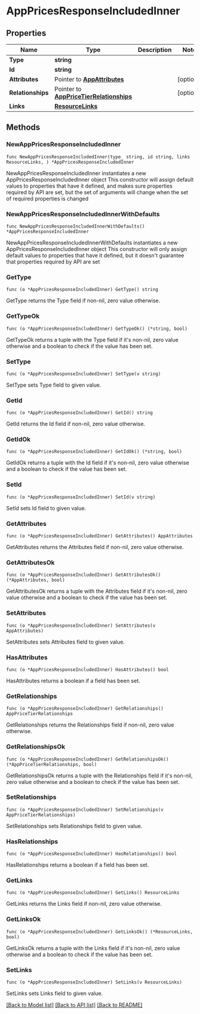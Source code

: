 # AppPricesResponseIncludedInner

## Properties

Name | Type | Description | Notes
------------ | ------------- | ------------- | -------------
**Type** | **string** |  | 
**Id** | **string** |  | 
**Attributes** | Pointer to [**AppAttributes**](AppAttributes.md) |  | [optional] 
**Relationships** | Pointer to [**AppPriceTierRelationships**](AppPriceTierRelationships.md) |  | [optional] 
**Links** | [**ResourceLinks**](ResourceLinks.md) |  | 

## Methods

### NewAppPricesResponseIncludedInner

`func NewAppPricesResponseIncludedInner(type_ string, id string, links ResourceLinks, ) *AppPricesResponseIncludedInner`

NewAppPricesResponseIncludedInner instantiates a new AppPricesResponseIncludedInner object
This constructor will assign default values to properties that have it defined,
and makes sure properties required by API are set, but the set of arguments
will change when the set of required properties is changed

### NewAppPricesResponseIncludedInnerWithDefaults

`func NewAppPricesResponseIncludedInnerWithDefaults() *AppPricesResponseIncludedInner`

NewAppPricesResponseIncludedInnerWithDefaults instantiates a new AppPricesResponseIncludedInner object
This constructor will only assign default values to properties that have it defined,
but it doesn't guarantee that properties required by API are set

### GetType

`func (o *AppPricesResponseIncludedInner) GetType() string`

GetType returns the Type field if non-nil, zero value otherwise.

### GetTypeOk

`func (o *AppPricesResponseIncludedInner) GetTypeOk() (*string, bool)`

GetTypeOk returns a tuple with the Type field if it's non-nil, zero value otherwise
and a boolean to check if the value has been set.

### SetType

`func (o *AppPricesResponseIncludedInner) SetType(v string)`

SetType sets Type field to given value.


### GetId

`func (o *AppPricesResponseIncludedInner) GetId() string`

GetId returns the Id field if non-nil, zero value otherwise.

### GetIdOk

`func (o *AppPricesResponseIncludedInner) GetIdOk() (*string, bool)`

GetIdOk returns a tuple with the Id field if it's non-nil, zero value otherwise
and a boolean to check if the value has been set.

### SetId

`func (o *AppPricesResponseIncludedInner) SetId(v string)`

SetId sets Id field to given value.


### GetAttributes

`func (o *AppPricesResponseIncludedInner) GetAttributes() AppAttributes`

GetAttributes returns the Attributes field if non-nil, zero value otherwise.

### GetAttributesOk

`func (o *AppPricesResponseIncludedInner) GetAttributesOk() (*AppAttributes, bool)`

GetAttributesOk returns a tuple with the Attributes field if it's non-nil, zero value otherwise
and a boolean to check if the value has been set.

### SetAttributes

`func (o *AppPricesResponseIncludedInner) SetAttributes(v AppAttributes)`

SetAttributes sets Attributes field to given value.

### HasAttributes

`func (o *AppPricesResponseIncludedInner) HasAttributes() bool`

HasAttributes returns a boolean if a field has been set.

### GetRelationships

`func (o *AppPricesResponseIncludedInner) GetRelationships() AppPriceTierRelationships`

GetRelationships returns the Relationships field if non-nil, zero value otherwise.

### GetRelationshipsOk

`func (o *AppPricesResponseIncludedInner) GetRelationshipsOk() (*AppPriceTierRelationships, bool)`

GetRelationshipsOk returns a tuple with the Relationships field if it's non-nil, zero value otherwise
and a boolean to check if the value has been set.

### SetRelationships

`func (o *AppPricesResponseIncludedInner) SetRelationships(v AppPriceTierRelationships)`

SetRelationships sets Relationships field to given value.

### HasRelationships

`func (o *AppPricesResponseIncludedInner) HasRelationships() bool`

HasRelationships returns a boolean if a field has been set.

### GetLinks

`func (o *AppPricesResponseIncludedInner) GetLinks() ResourceLinks`

GetLinks returns the Links field if non-nil, zero value otherwise.

### GetLinksOk

`func (o *AppPricesResponseIncludedInner) GetLinksOk() (*ResourceLinks, bool)`

GetLinksOk returns a tuple with the Links field if it's non-nil, zero value otherwise
and a boolean to check if the value has been set.

### SetLinks

`func (o *AppPricesResponseIncludedInner) SetLinks(v ResourceLinks)`

SetLinks sets Links field to given value.



[[Back to Model list]](../README.md#documentation-for-models) [[Back to API list]](../README.md#documentation-for-api-endpoints) [[Back to README]](../README.md)


